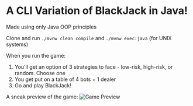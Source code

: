 # A CLI Variation of BlackJack in Java!

Made using only Java OOP principles

Clone and run `./mvnw clean compile` and `./mvnw exec:java` (for UNIX systems)

When you run the game:
1) You'll get an option of 3 strategies to face - low-risk, high-risk, or random. Choose one
2) You get put on a table of 4 bots + 1 dealer
3) Go and play BlackJack!

A sneak preview of the game:
![Game Preview](http://url/to/img.png)
